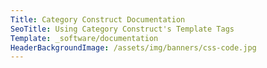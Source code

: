 ```yaml
---
Title: Category Construct Documentation
SeoTitle: Using Category Construct's Template Tags
Template: _software/documentation
HeaderBackgroundImage: /assets/img/banners/css-code.jpg
---
```

